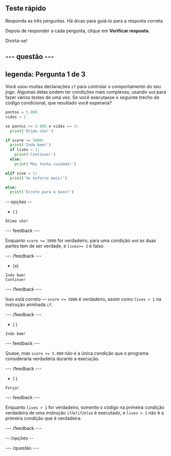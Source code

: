 ## Teste rápido

Responda as três perguntas. Há dicas para guiá-lo para a resposta correta.

Depois de responder a cada pergunta, clique em **Verificar resposta**.

Divirta-se!

--- questão ---
---
legenda: Pergunta 1 de 3
---

Você usou muitas declarações `if` para controlar o comportamento do seu jogo. Algumas delas podem ter condições mais complexas, usando `and` para fazer vários testes de uma vez. Se você executasse o seguinte trecho de código condicional, que resultado você esperaria?

```python
pontos = 5.000
vidas = 2

se pontos >= 5.000 e vidas >= 3:
  print('Ótimo vôo!')

if score >= 5000: 
  print('Indo bem!')
  if lives > 1:
    print('Continue!')
  else:
    print('Mas tenha cuidado!')

elif vive > 1:
  print('Se esforce mais!')

else:
  print('Direto para a base!')
```

-- opções --

- ( )
```
Ótimo vôo!
```
  --- feedback ---

Enquanto `score >= 5000` for verdadeiro, para uma condição `and` as duas partes tem de ser verdade, e `lives>= 3` é falso.

  --- /feedback ---

- (x)
```
Indo bem!
Continue!
```
  --- /feedback ---

Isso está correto — `score >= 5000` é verdadeiro, assim como `lives > 1` na instrução aninhada `if`.

  --- /feedback ---

- ( )
```
Indo bem!
```
  --- feedback ---

Quase, mas `score >= 5.000` não é a única condição que o programa consideraria verdadeira durante a execução.

  --- /feedback ---

- ( )
```
Força!
```
  --- feedback ---

Enquanto `lives > 1` for verdadeiro, somente o código na primeira condição verdadeira de uma instrução `if`/`elif`/`else` é executado, e `lives > 1` não é a primeira condição que é verdadeira.

  --- /feedback ---

-- /opções --

--- /questão ---
